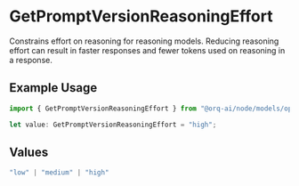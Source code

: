 # GetPromptVersionReasoningEffort

Constrains effort on reasoning for reasoning models. Reducing reasoning effort can result in faster responses and fewer tokens used on reasoning in a response.

## Example Usage

```typescript
import { GetPromptVersionReasoningEffort } from "@orq-ai/node/models/operations";

let value: GetPromptVersionReasoningEffort = "high";
```

## Values

```typescript
"low" | "medium" | "high"
```